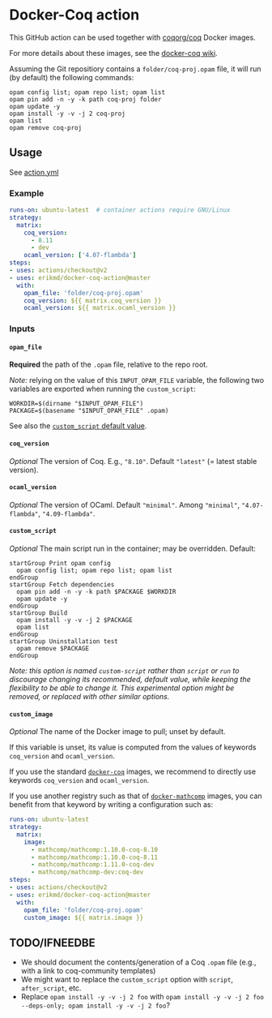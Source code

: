 # Docker-Coq action

This GitHub action can be used together with
[coqorg/coq](https://hub.docker.com/r/coqorg/coq/) Docker images.

For more details about these images, see the
[docker-coq wiki](https://github.com/coq-community/docker-coq/wiki).

Assuming the Git repositiory contains a `folder/coq-proj.opam` file,
it will run (by default) the following commands:

```
opam config list; opam repo list; opam list
opam pin add -n -y -k path coq-proj folder
opam update -y
opam install -y -v -j 2 coq-proj
opam list
opam remove coq-proj
```

## Usage

See [action.yml](./action.yml)

### Example

```yaml
runs-on: ubuntu-latest  # container actions require GNU/Linux
strategy:
  matrix:
    coq_version:
      - 8.11
      - dev
    ocaml_version: ['4.07-flambda']
steps:
- uses: actions/checkout@v2
- uses: erikmd/docker-coq-action@master
  with:
    opam_file: 'folder/coq-proj.opam'
    coq_version: ${{ matrix.coq_version }}
    ocaml_version: ${{ matrix.ocaml_version }}
```

### Inputs

#### `opam_file`

**Required** the path of the `.opam` file, relative to the repo root.

*Note:* relying on the value of this `INPUT_OPAM_FILE` variable, the
following two variables are exported when running the `custom_script`:

```
WORKDIR=$(dirname "$INPUT_OPAM_FILE")
PACKAGE=$(basename "$INPUT_OPAM_FILE" .opam)
```

See also the
[`custom_script` default value](https://github.com/erikmd/docker-coq-action#custom_script).

#### `coq_version`

*Optional* The version of Coq. E.g., `"8.10"`. Default
`"latest"` (= latest stable version).

#### `ocaml_version`

*Optional* The version of OCaml. Default `"minimal"`.
Among `"minimal"`, `"4.07-flambda"`, `"4.09-flambda"`.

#### `custom_script`

*Optional* The main script run in the container; may be overridden. Default:

    startGroup Print opam config
      opam config list; opam repo list; opam list
    endGroup
    startGroup Fetch dependencies
      opam pin add -n -y -k path $PACKAGE $WORKDIR
      opam update -y
    endGroup
    startGroup Build
      opam install -y -v -j 2 $PACKAGE
      opam list
    endGroup
    startGroup Uninstallation test
      opam remove $PACKAGE
    endGroup

*Note: this option is named `custom-script` rather than `script` or
`run` to discourage changing its recommended, default value, while
keeping the flexibility to be able to change it. This experimental
option might be removed, or replaced with other similar options.*

#### `custom_image`

*Optional* The name of the Docker image to pull; unset by default.

If this variable is unset, its value is computed from the values of
keywords `coq_version` and `ocaml_version`.

If you use the standard
[`docker-coq`](https://github.com/coq-community/docker-coq) images, we
recommend to directly use keywords `coq_version` and `ocaml_version`.

If you use another registry such as that of
[`docker-mathcomp`](https://github.com/math-comp/docker-mathcomp)
images, you can benefit from that keyword by writing a configuration
such as:

```yaml
runs-on: ubuntu-latest
strategy:
  matrix:
    image:
      - mathcomp/mathcomp:1.10.0-coq-8.10
      - mathcomp/mathcomp:1.10.0-coq-8.11
      - mathcomp/mathcomp:1.11.0-coq-dev
      - mathcomp/mathcomp-dev:coq-dev
steps:
- uses: actions/checkout@v2
- uses: erikmd/docker-coq-action@master
  with:
    opam_file: 'folder/coq-proj.opam'
    custom_image: ${{ matrix.image }}
```

## TODO/IFNEEDBE

* We should document the contents/generation of a Coq `.opam` file
  (e.g., with a link to coq-community templates)
* We might want to replace the `custom_script` option with `script`,
  `after_script`, etc.
* Replace `opam install -y -v -j 2 foo` with
  `opam install -y -v -j 2 foo --deps-only; opam install -y -v -j 2 foo`?
